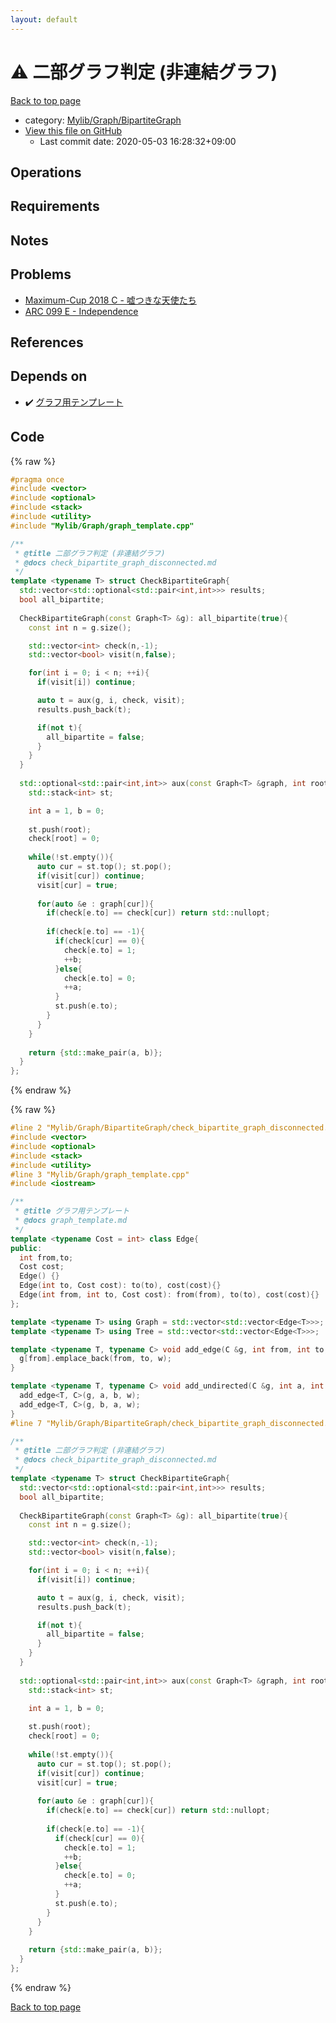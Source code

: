 ```yaml
---
layout: default
---
```


<!-- mathjax config similar to math.stackexchange -->
<script type="text/javascript" async
  src="https://cdnjs.cloudflare.com/ajax/libs/mathjax/2.7.5/MathJax.js?config=TeX-MML-AM_CHTML">
</script>
<script type="text/x-mathjax-config">
  MathJax.Hub.Config({
    TeX: { equationNumbers: { autoNumber: "AMS" }},
    tex2jax: {
      inlineMath: [ ['$','$'] ],
      processEscapes: true
    },
    "HTML-CSS": { matchFontHeight: false },
    displayAlign: "left",
    displayIndent: "2em"
  });
</script>

<script type="text/javascript" src="https://cdnjs.cloudflare.com/ajax/libs/jquery/3.4.1/jquery.min.js"></script>
<script src="https://cdn.jsdelivr.net/npm/jquery-balloon-js@1.1.2/jquery.balloon.min.js" integrity="sha256-ZEYs9VrgAeNuPvs15E39OsyOJaIkXEEt10fzxJ20+2I=" crossorigin="anonymous"></script>
<script type="text/javascript" src="../../../../assets/js/copy-button.js"></script>
<link rel="stylesheet" href="../../../../assets/css/copy-button.css" />


# :warning: 二部グラフ判定 (非連結グラフ)

<a href="../../../../index.html">Back to top page</a>

* category: <a href="../../../../index.html#3b87eee7aef75da88610c966a8da844f">Mylib/Graph/BipartiteGraph</a>
* <a href="{{ site.github.repository_url }}/blob/master/Mylib/Graph/BipartiteGraph/check_bipartite_graph_disconnected.cpp">View this file on GitHub</a>
    - Last commit date: 2020-05-03 16:28:32+09:00




## Operations

## Requirements

## Notes

## Problems

- [Maximum-Cup 2018 C - 嘘つきな天使たち](https://atcoder.jp/contests/maximum-cup-2018/tasks/maximum_cup_2018_c)
- [ARC 099 E - Independence](https://atcoder.jp/contests/arc099/tasks/arc099_c)

## References



## Depends on

* :heavy_check_mark: <a href="../graph_template.cpp.html">グラフ用テンプレート</a>


## Code

<a id="unbundled"></a>
{% raw %}
```cpp
#pragma once
#include <vector>
#include <optional>
#include <stack>
#include <utility>
#include "Mylib/Graph/graph_template.cpp"

/**
 * @title 二部グラフ判定 (非連結グラフ)
 * @docs check_bipartite_graph_disconnected.md
 */
template <typename T> struct CheckBipartiteGraph{
  std::vector<std::optional<std::pair<int,int>>> results;
  bool all_bipartite;
  
  CheckBipartiteGraph(const Graph<T> &g): all_bipartite(true){
    const int n = g.size();

    std::vector<int> check(n,-1);
    std::vector<bool> visit(n,false);

    for(int i = 0; i < n; ++i){
      if(visit[i]) continue;

      auto t = aux(g, i, check, visit);
      results.push_back(t);

      if(not t){
        all_bipartite = false;
      }
    }
  }
  
  std::optional<std::pair<int,int>> aux(const Graph<T> &graph, int root, std::vector<int> &check, std::vector<bool> &visit){
    std::stack<int> st;

    int a = 1, b = 0;
 
    st.push(root);
    check[root] = 0;
 
    while(!st.empty()){
      auto cur = st.top(); st.pop();
      if(visit[cur]) continue;
      visit[cur] = true;
 
      for(auto &e : graph[cur]){
        if(check[e.to] == check[cur]) return std::nullopt;
 
        if(check[e.to] == -1){
          if(check[cur] == 0){
            check[e.to] = 1;
            ++b;
          }else{
            check[e.to] = 0;
            ++a;
          }
          st.push(e.to);
        }
      }
    }
  
    return {std::make_pair(a, b)};
  }
};

```
{% endraw %}

<a id="bundled"></a>
{% raw %}
```cpp
#line 2 "Mylib/Graph/BipartiteGraph/check_bipartite_graph_disconnected.cpp"
#include <vector>
#include <optional>
#include <stack>
#include <utility>
#line 3 "Mylib/Graph/graph_template.cpp"
#include <iostream>

/**
 * @title グラフ用テンプレート
 * @docs graph_template.md
 */
template <typename Cost = int> class Edge{
public:
  int from,to;
  Cost cost;
  Edge() {}
  Edge(int to, Cost cost): to(to), cost(cost){}
  Edge(int from, int to, Cost cost): from(from), to(to), cost(cost){}
};

template <typename T> using Graph = std::vector<std::vector<Edge<T>>>;
template <typename T> using Tree = std::vector<std::vector<Edge<T>>>;

template <typename T, typename C> void add_edge(C &g, int from, int to, T w = 1){
  g[from].emplace_back(from, to, w);
}

template <typename T, typename C> void add_undirected(C &g, int a, int b, T w = 1){
  add_edge<T, C>(g, a, b, w);
  add_edge<T, C>(g, b, a, w);
}
#line 7 "Mylib/Graph/BipartiteGraph/check_bipartite_graph_disconnected.cpp"

/**
 * @title 二部グラフ判定 (非連結グラフ)
 * @docs check_bipartite_graph_disconnected.md
 */
template <typename T> struct CheckBipartiteGraph{
  std::vector<std::optional<std::pair<int,int>>> results;
  bool all_bipartite;
  
  CheckBipartiteGraph(const Graph<T> &g): all_bipartite(true){
    const int n = g.size();

    std::vector<int> check(n,-1);
    std::vector<bool> visit(n,false);

    for(int i = 0; i < n; ++i){
      if(visit[i]) continue;

      auto t = aux(g, i, check, visit);
      results.push_back(t);

      if(not t){
        all_bipartite = false;
      }
    }
  }
  
  std::optional<std::pair<int,int>> aux(const Graph<T> &graph, int root, std::vector<int> &check, std::vector<bool> &visit){
    std::stack<int> st;

    int a = 1, b = 0;
 
    st.push(root);
    check[root] = 0;
 
    while(!st.empty()){
      auto cur = st.top(); st.pop();
      if(visit[cur]) continue;
      visit[cur] = true;
 
      for(auto &e : graph[cur]){
        if(check[e.to] == check[cur]) return std::nullopt;
 
        if(check[e.to] == -1){
          if(check[cur] == 0){
            check[e.to] = 1;
            ++b;
          }else{
            check[e.to] = 0;
            ++a;
          }
          st.push(e.to);
        }
      }
    }
  
    return {std::make_pair(a, b)};
  }
};

```
{% endraw %}

<a href="../../../../index.html">Back to top page</a>

